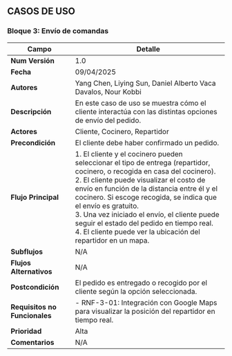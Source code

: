 ## CASOS DE USO

### Bloque 3: Envío de comandas

| Campo                     | Detalle                                                                 |
|---------------------------|-------------------------------------------------------------------------|
| **Num Versión**           | 1.0                                                                     |
| **Fecha**                 | 09/04/2025                                                              |
| **Autores**               | Yang Chen, Liying Sun, Daniel Alberto Vaca Davalos, Nour Kobbi          |
| **Descripción**           | En este caso de uso se muestra cómo el cliente interactúa con las distintas opciones de envío del pedido. |
| **Actores**               | Cliente, Cocinero, Repartidor                                           |
| **Precondición**          | El cliente debe haber confirmado un pedido.                             |
| **Flujo Principal**       | 1. El cliente y el cocinero pueden seleccionar el tipo de entrega (repartidor, cocinero, o recogida en casa del cocinero). <br> 2. El cliente puede visualizar el costo de envío en función de la distancia entre él y el cocinero. Si escoge recogida, se indica que el envío es gratuito. <br> 3. Una vez iniciado el envío, el cliente puede seguir el estado del pedido en tiempo real. <br> 4. El cliente puede ver la ubicación del repartidor en un mapa. |
| **Subflujos**             | N/A                                                                     |
| **Flujos Alternativos**   | N/A                                                                     |
| **Postcondición**         | El pedido es entregado o recogido por el cliente según la opción seleccionada. |
| **Requisitos no Funcionales** | - RNF-3-01: Integración con Google Maps para visualizar la posición del repartidor en tiempo real. |
| **Prioridad**             | Alta                                                                    |
| **Comentarios**           | N/A                                                                     |
